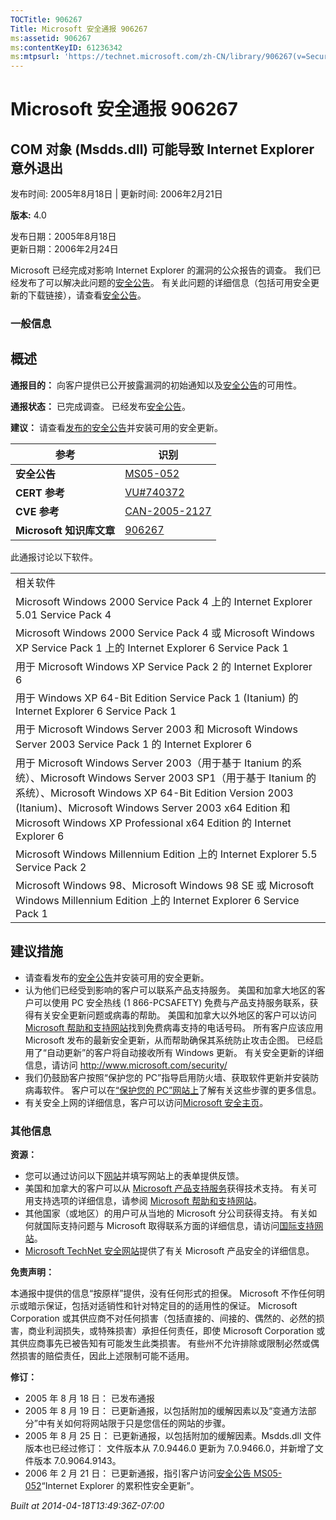 ```yaml
---
TOCTitle: 906267
Title: Microsoft 安全通报 906267
ms:assetid: 906267
ms:contentKeyID: 61236342
ms:mtpsurl: 'https://technet.microsoft.com/zh-CN/library/906267(v=Security.10)'
---
```


Microsoft 安全通报 906267
=========================

COM 对象 (Msdds.dll) 可能导致 Internet Explorer 意外退出
--------------------------------------------------------

发布时间: 2005年8月18日 | 更新时间: 2006年2月21日

**版本:** 4.0

发布日期：2005年8月18日  
更新日期：2006年2月24日

Microsoft 已经完成对影响 Internet Explorer 的漏洞的公众报告的调查。 我们已经发布了可以解决此问题的[安全公告](http://technet.microsoft.com/security/bulletin/ms05-052)。 有关此问题的详细信息（包括可用安全更新的下载链接），请查看[安全公告](http://technet.microsoft.com/security/bulletin/ms05-052)。

### 一般信息

概述
----


**通报目的：** 向客户提供已公开披露漏洞的初始通知以及[安全公告](http://technet.microsoft.com/security/bulletin/ms05-052)的可用性。

**通报状态：** 已完成调查。 已经发布[安全公告](http://technet.microsoft.com/security/bulletin/ms05-052)。

**建议：** 请查看[发布的安全公告](http://technet.microsoft.com/security/bulletin/ms05-052)并安装可用的安全更新。

| 参考                     | 识别                                                                             |
|--------------------------|----------------------------------------------------------------------------------|
| **安全公告**             | [MS05-052](http://technet.microsoft.com/security/bulletin/ms05-052)              |
| **CERT 参考**            | [VU\#740372](http://www.kb.cert.org/vuls/id/740372)                              |
| **CVE 参考**             | [CAN-2005-2127](http://www.cve.mitre.org/cgi-bin/cvename.cgi?name=can-2005-2127) |
| **Microsoft 知识库文章** | [906267](http://support.microsoft.com/kb/906267)                                 |

此通报讨论以下软件。

|                                                                                                                                                                                                                                                                                                            |
|------------------------------------------------------------------------------------------------------------------------------------------------------------------------------------------------------------------------------------------------------------------------------------------------------------|
| 相关软件                                                                                                                                                                                                                                                                                                   |
| Microsoft Windows 2000 Service Pack 4 上的 Internet Explorer 5.01 Service Pack 4                                                                                                                                                                                                                           |
| Microsoft Windows 2000 Service Pack 4 或 Microsoft Windows XP Service Pack 1 上的 Internet Explorer 6 Service Pack 1                                                                                                                                                                                       |
| 用于 Microsoft Windows XP Service Pack 2 的 Internet Explorer 6                                                                                                                                                                                                                                            |
| 用于 Windows XP 64-Bit Edition Service Pack 1 (Itanium) 的 Internet Explorer 6 Service Pack 1                                                                                                                                                                                                              |
| 用于 Microsoft Windows Server 2003 和 Microsoft Windows Server 2003 Service Pack 1 的 Internet Explorer 6                                                                                                                                                                                                  |
| 用于 Microsoft Windows Server 2003（用于基于 Itanium 的系统）、Microsoft Windows Server 2003 SP1（用于基于 Itanium 的系统）、Microsoft Windows XP 64-Bit Edition Version 2003 (Itanium)、Microsoft Windows Server 2003 x64 Edition 和 Microsoft Windows XP Professional x64 Edition 的 Internet Explorer 6 |
| Microsoft Windows Millennium Edition 上的 Internet Explorer 5.5 Service Pack 2                                                                                                                                                                                                                             |
| Microsoft Windows 98、Microsoft Windows 98 SE 或 Microsoft Windows Millennium Edition 上的 Internet Explorer 6 Service Pack 1                                                                                                                                                                              |

建议措施
--------


-   请查看发布的[安全公告](http://technet.microsoft.com/security/bulletin/ms05-052)并安装可用的安全更新。
-   认为他们已经受到影响的客户可以联系产品支持服务。 美国和加拿大地区的客户可以使用 PC 安全热线 (1 866-PCSAFETY) 免费与产品支持服务联系，获得有关安全更新问题或病毒的帮助。 美国和加拿大以外地区的客户可以访问 [Microsoft 帮助和支持网站](http://support.microsoft.com/security/)找到免费病毒支持的电话号码。
    所有客户应该应用 Microsoft 发布的最新安全更新，从而帮助确保其系统防止攻击企图。 已经启用了“自动更新”的客户将自动接收所有 Windows 更新。 有关安全更新的详细信息，请访问 <http://www.microsoft.com/security/>
-   我们仍鼓励客户按照“保护您的 PC”指导启用防火墙、获取软件更新并安装防病毒软件。 客户可以在[“保护您的 PC”网站上](http://www.microsoft.com/protect)了解有关这些步骤的更多信息。
-   有关安全上网的详细信息，客户可以访问[Microsoft 安全主页](http://www.microsoft.com/security)。

### 其他信息

**资源：**

-   您可以通过访问以下[网站](https://support.microsoft.com/common/survey.aspx?scid=sw;en;1257&amp;showpage=1&amp;ws=technet&amp;sd=tech)并填写网站上的表单提供反馈。
-   美国和加拿大的客户可以从 [Microsoft 产品支持服务](http://go.microsoft.com/fwlink/?linkid=21131)获得技术支持。 有关可用支持选项的详细信息，请参阅 [Microsoft 帮助和支持网站](http://support.microsoft.com/default.aspx?ln=zh-cn)。
-   其他国家（或地区）的用户可从当地的 Microsoft 分公司获得支持。 有关如何就国际支持问题与 Microsoft 取得联系方面的详细信息，请访问[国际支持网站](http://go.microsoft.com/fwlink/?linkid=21155)。
-   [Microsoft TechNet 安全网站](http://go.microsoft.com/fwlink/?linkid=21132)提供了有关 Microsoft 产品安全的详细信息。

**免责声明：**

本通报中提供的信息“按原样”提供，没有任何形式的担保。 Microsoft 不作任何明示或暗示保证，包括对适销性和针对特定目的的适用性的保证。 Microsoft Corporation 或其供应商不对任何损害（包括直接的、间接的、偶然的、必然的损害，商业利润损失，或特殊损害）承担任何责任，即使 Microsoft Corporation 或其供应商事先已被告知有可能发生此类损害。 有些州不允许排除或限制必然或偶然损害的赔偿责任，因此上述限制可能不适用。

**修订：**

-   2005 年 8 月 18 日： 已发布通报
-   2005 年 8 月 19 日： 已更新通报，以包括附加的缓解因素以及“变通方法部分”中有关如何将网站限于只是您信任的网站的步骤。
-   2005 年 8 月 25 日： 已更新通报，以包括附加的缓解因素。Msdds.dll 文件版本也已经过修订： 文件版本从 7.0.9446.0 更新为 7.0.9466.0，并新增了文件版本 7.0.9064.9143。
-   2006 年 2 月 21 日： 已更新通报，指引客户访问[安全公告 MS05-052](http://technet.microsoft.com/security/bulletin/ms05-052)“Internet Explorer 的累积性安全更新”。

*Built at 2014-04-18T13:49:36Z-07:00*
